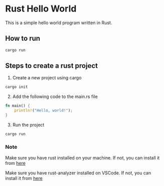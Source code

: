 # Rust Hello World

This is a simple hello world program written in Rust.

## How to run

```bash
cargo run
```

## Steps to create a rust project

1. Create a new project using cargo    
```bash
cargo init
```
2. Add the following code to the main.rs file
```rust
fn main() {
    println!("Hello, world!");
}
```
3. Run the project
```bash
cargo run
```

### Note

Make sure you have rust installed on your machine. If not, you can install it from [here](https://www.rust-lang.org/tools/install)

Make sure you have rust-analyzer installed on VSCode. If not, you can install it from [here](https://marketplace.visualstudio.com/items?itemName=matklad.rust-analyzer)

